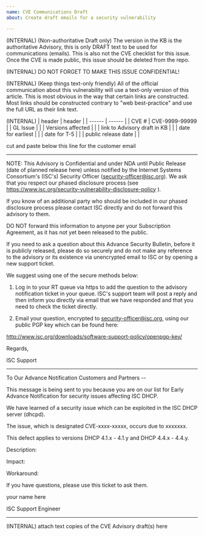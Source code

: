 ```yaml
---
name: CVE Communications Draft
about: Create draft emails for a security vulnerability

---
```


(INTERNAL) (Non-authoritative Draft only)
The version in the KB is the authoritative Advisory, this is only DRAFT text to be used for communications (emails). This is also not the CVE checklist for this issue. Once the CVE is made public, this issue should be deleted from the repo.

(INTERNAL)  DO NOT FORGET TO MAKE THIS ISSUE CONFIDENTIAL!

(INTERNAL) (Keep things text-only friendly)
All of the official communication about this vulnerability will use a text-only version of this article. This is most obvious in the way that certain links are constructed.  Most links should be constructed contrary to "web best-practice" and use the full URL as their link text. 

(INTERNAL)
| header | header |
| ------ | ------ |
| CVE # | CVE-9999-99999 |
| GL Issue |         |
| Versions affected |  |
| link to Advisory draft in KB |   |
| date for earliest |   |
| date for T-5 |   |
| public release date |   |

cut and paste below this line for the customer email

----------------------

NOTE: This Advisory is Confidential and under NDA until Public Release
(date of planned release here) unless notified by the Internet
Systems Consortium's (ISC's) Security Officer (security-officer@isc.org).
We ask that you respect our phased disclosure process (see
https://www.isc.org/security-vulnerability-disclosure-policy ).

If you know of an additional party who should be included in our phased
disclosure process please contact ISC directly and do not forward this
advisory to them.

DO NOT forward this information to anyone per your Subscription
Agreement, as it has not yet been released to the public.

If you need to ask a question about this Advance Security Bulletin,
before it is publicly released, please do so securely and do not make
any reference to the advisory or its existence via unencrypted email to
ISC or by opening a new support ticket.

We suggest using one of the secure methods below:

1. Log in to your RT queue via https to add the question to the advisory
notification ticket in your queue. ISC's support team will post a reply
and then inform you directly via email that we have responded and that
you need to check the ticket directly.

2. Email your question, encrypted to security-officer@isc.org, using our
public PGP key which can be found here:

http://www.isc.org/downloads/software-support-policy/openpgp-key/

Regards,

ISC Support

----

To Our Advance Notification Customers and Partners --

This message is being sent to you because you are on our list for Early Advance 
Notification for security issues affecting ISC DHCP.

We have learned of a security issue which can be exploited in the ISC DHCP
server (dhcpd).

The issue, which is designated CVE-xxxx-xxxxx, occurs due to xxxxxxx.

This defect applies to versions DHCP 4.1.x - 4.1.y and DHCP 4.4.x - 4.4.y.

Description:



Impact:



Workaround:



If you have questions, please use this ticket to ask them.

your name here

ISC Support Engineer

--------
(INTERNAL) attach text copies of the CVE Advisory draft(s) here
